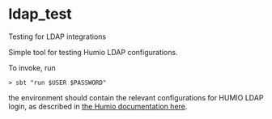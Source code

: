# ldap_test
Testing for LDAP integrations

Simple tool for testing Humio LDAP configurations.

To invoke, run

```
> sbt "run $USER $PASSWORD"
```

the environment should contain the relevant configurations for HUMIO LDAP login, as described in
[the Humio documentation here](https://docs.humio.com/configuration/authentication/ldap/).
